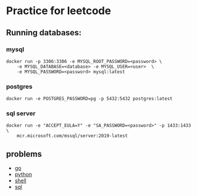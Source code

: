 # Practice for leetcode

## Running databases:

### mysql

```
docker run -p 3306:3306 -e MYSQL_ROOT_PASSWORD=<password> \
    -e MYSQL_DATABASE=<database> -e MYSQL_USER=<user>  \
    -e MYSQL_PASSWORD=<password> mysql:latest

```

### postgres

```
docker run -e POSTGRES_PASSWORD=pg -p 5432:5432 postgres:latest
```

### sql server

```
docker run -e "ACCEPT_EULA=Y" -e "SA_PASSWORD=<password>" -p 1433:1433 \
    mcr.microsoft.com/mssql/server:2019-latest

```

## problems

* [go](go)
* [python](python)
* [shell](shell)
* [sql](sql)
